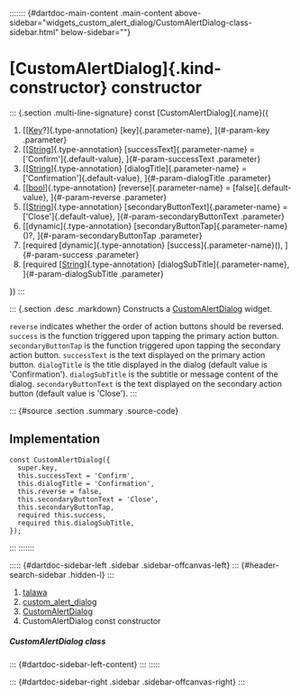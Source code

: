 ::::::: {#dartdoc-main-content .main-content above-sidebar="widgets_custom_alert_dialog/CustomAlertDialog-class-sidebar.html" below-sidebar=""}
<div>

# [CustomAlertDialog]{.kind-constructor} constructor

</div>

::: {.section .multi-line-signature}
const [CustomAlertDialog]{.name}({

1.  [[[Key](https://api.flutter.dev/flutter/foundation/Key-class.html)?]{.type-annotation}
    [key]{.parameter-name}, ]{#-param-key .parameter}
2.  [[[String](https://api.flutter.dev/flutter/dart-core/String-class.html)]{.type-annotation}
    [successText]{.parameter-name} = [\'Confirm\']{.default-value},
    ]{#-param-successText .parameter}
3.  [[[String](https://api.flutter.dev/flutter/dart-core/String-class.html)]{.type-annotation}
    [dialogTitle]{.parameter-name} = [\'Confirmation\']{.default-value},
    ]{#-param-dialogTitle .parameter}
4.  [[[bool](https://api.flutter.dev/flutter/dart-core/bool-class.html)]{.type-annotation}
    [reverse]{.parameter-name} = [false]{.default-value},
    ]{#-param-reverse .parameter}
5.  [[[String](https://api.flutter.dev/flutter/dart-core/String-class.html)]{.type-annotation}
    [secondaryButtonText]{.parameter-name} =
    [\'Close\']{.default-value}, ]{#-param-secondaryButtonText
    .parameter}
6.  [[dynamic]{.type-annotation}
    [secondaryButtonTap]{.parameter-name}()?,
    ]{#-param-secondaryButtonTap .parameter}
7.  [required [dynamic]{.type-annotation} [success]{.parameter-name}(),
    ]{#-param-success .parameter}
8.  [required
    [[String](https://api.flutter.dev/flutter/dart-core/String-class.html)]{.type-annotation}
    [dialogSubTitle]{.parameter-name}, ]{#-param-dialogSubTitle
    .parameter}

})
:::

::: {.section .desc .markdown}
Constructs a
[CustomAlertDialog](../../widgets_custom_alert_dialog/CustomAlertDialog-class.html)
widget.

`reverse` indicates whether the order of action buttons should be
reversed. `success` is the function triggered upon tapping the primary
action button. `secondaryButtonTap` is the function triggered upon
tapping the secondary action button. `successText` is the text displayed
on the primary action button. `dialogTitle` is the title displayed in
the dialog (default value is \'Confirmation\'). `dialogSubTitle` is the
subtitle or message content of the dialog. `secondaryButtonText` is the
text displayed on the secondary action button (default value is
\'Close\').
:::

::: {#source .section .summary .source-code}
## Implementation

``` language-dart
const CustomAlertDialog({
  super.key,
  this.successText = 'Confirm',
  this.dialogTitle = 'Confirmation',
  this.reverse = false,
  this.secondaryButtonText = 'Close',
  this.secondaryButtonTap,
  required this.success,
  required this.dialogSubTitle,
});
```
:::
:::::::

::::: {#dartdoc-sidebar-left .sidebar .sidebar-offcanvas-left}
::: {#header-search-sidebar .hidden-l}
:::

1.  [talawa](../../index.html)
2.  [custom_alert_dialog](../../widgets_custom_alert_dialog/)
3.  [CustomAlertDialog](../../widgets_custom_alert_dialog/CustomAlertDialog-class.html)
4.  CustomAlertDialog const constructor

##### CustomAlertDialog class

::: {#dartdoc-sidebar-left-content}
:::
:::::

::: {#dartdoc-sidebar-right .sidebar .sidebar-offcanvas-right}
:::

